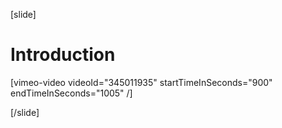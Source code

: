 [slide]
# Introduction

[vimeo-video videoId="345011935" startTimeInSeconds="900" endTimeInSeconds="1005" /]

[/slide]